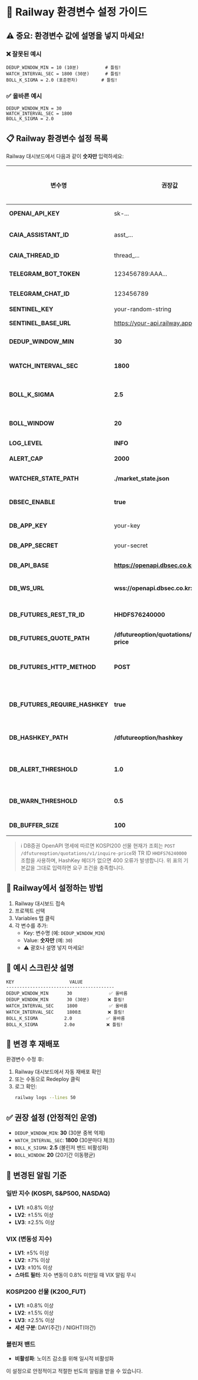 # 🚨 Railway 환경변수 설정 가이드

## ⚠️ 중요: 환경변수 값에 설명을 넣지 마세요!

### ❌ 잘못된 예시
```
DEDUP_WINDOW_MIN = 10 (10분)          # 틀림!
WATCH_INTERVAL_SEC = 1800 (30분)      # 틀림!
BOLL_K_SIGMA = 2.0 (표준편차)         # 틀림!
```

### ✅ 올바른 예시
```
DEDUP_WINDOW_MIN = 30
WATCH_INTERVAL_SEC = 1800
BOLL_K_SIGMA = 2.0
```

## 📋 Railway 환경변수 설정 목록

Railway 대시보드에서 다음과 같이 **숫자만** 입력하세요:

| 변수명 | 권장값 | 설명 (Railway에 입력하지 마세요!) |
|--------|--------|-----------------------------------|
| **OPENAI_API_KEY** | sk-... | OpenAI API 키 |
| **CAIA_ASSISTANT_ID** | asst_... | Caia Assistant ID |
| **CAIA_THREAD_ID** | thread_... | Caia Thread ID |
| **TELEGRAM_BOT_TOKEN** | 123456789:AAA... | 텔레그램 봇 토큰 |
| **TELEGRAM_CHAT_ID** | 123456789 | 텔레그램 채팅 ID |
| **SENTINEL_KEY** | your-random-string | API 보안 키 |
| **SENTINEL_BASE_URL** | https://your-api.railway.app | Sentinel API URL |
| **DEDUP_WINDOW_MIN** | **30** | 중복 알림 억제 시간(분) |
| **WATCH_INTERVAL_SEC** | **1800** | 시장 감시 주기(초) = 30분 |
| **BOLL_K_SIGMA** | **2.5** | 볼린저 밴드 표준편차 (비활성화 상태) |
| **BOLL_WINDOW** | **20** | 볼린저 밴드 이동평균 기간 |
| **LOG_LEVEL** | **INFO** | 로그 레벨 |
| **ALERT_CAP** | **2000** | 알림 버퍼 크기 |
| **WATCHER_STATE_PATH** | **./market_state.json** | 상태 파일 경로 |
| **DBSEC_ENABLE** | **true** | DB증권 모듈 활성화 (true/false) |
| **DB_APP_KEY** | your-key | DB증권 API 앱 키 |
| **DB_APP_SECRET** | your-secret | DB증권 API 앱 시크릿 |
| **DB_API_BASE** | **https://openapi.dbsec.co.kr:8443** | DB증권 API 베이스 URL |
| **DB_WS_URL** | **wss://openapi.dbsec.co.kr:9443/ws** | DB증권 WebSocket URL |
| **DB_FUTURES_REST_TR_ID** | **HHDFS76240000** | K200 선물 현재가 REST TR ID |
| **DB_FUTURES_QUOTE_PATH** | **/dfutureoption/quotations/v1/inquire-price** | REST 현재가 조회 경로 |
| **DB_FUTURES_HTTP_METHOD** | **POST** | REST 현재가 조회 HTTP 메서드 |
| **DB_FUTURES_REQUIRE_HASHKEY** | **true** | HashKey 헤더 필수 여부 (POST 본문)|
| **DB_HASHKEY_PATH** | **/dfutureoption/hashkey** | HashKey 생성 엔드포인트 |
| **DB_ALERT_THRESHOLD** | **1.0** | K200 선물 CRITICAL 알림 기준(%) |
| **DB_WARN_THRESHOLD** | **0.5** | K200 선물 WARN 알림 기준(%) |
| **DB_BUFFER_SIZE** | **100** | 실시간 데이터 버퍼 크기 |

> ℹ️ DB증권 OpenAPI 명세에 따르면 KOSPI200 선물 현재가 조회는 `POST /dfutureoption/quotations/v1/inquire-price`와 TR ID `HHDFS76240000` 조합을 사용하며, HashKey 헤더가 없으면 400 오류가 발생합니다. 위 표의 기본값을 그대로 입력하면 요구 조건을 충족합니다.

## 🔧 Railway에서 설정하는 방법

1. Railway 대시보드 접속
2. 프로젝트 선택
3. Variables 탭 클릭
4. 각 변수를 추가:
   - Key: 변수명 (예: `DEDUP_WINDOW_MIN`)
   - Value: **숫자만** (예: `30`)
   - ⚠️ 괄호나 설명 넣지 마세요!

## 📝 예시 스크린샷 설명

```
KEY                     VALUE
-----------------------------------------
DEDUP_WINDOW_MIN       30              ✅ 올바름
DEDUP_WINDOW_MIN       30 (30분)       ❌ 틀림!
WATCH_INTERVAL_SEC     1800            ✅ 올바름  
WATCH_INTERVAL_SEC     1800초          ❌ 틀림!
BOLL_K_SIGMA          2.0             ✅ 올바름
BOLL_K_SIGMA          2.0σ            ❌ 틀림!
```

## 🚀 변경 후 재배포

환경변수 수정 후:
1. Railway 대시보드에서 자동 재배포 확인
2. 또는 수동으로 Redeploy 클릭
3. 로그 확인:
   ```bash
   railway logs --lines 50
   ```

## ✅ 권장 설정 (안정적인 운영)

- `DEDUP_WINDOW_MIN`: **30** (30분 중복 억제)
- `WATCH_INTERVAL_SEC`: **1800** (30분마다 체크)
- `BOLL_K_SIGMA`: **2.5** (볼린저 밴드 비활성화)
- `BOLL_WINDOW`: **20** (20기간 이동평균)

## 📢 변경된 알림 기준

### 일반 지수 (KOSPI, S&P500, NASDAQ)
- **LV1**: ±0.8% 이상
- **LV2**: ±1.5% 이상
- **LV3**: ±2.5% 이상

### VIX (변동성 지수)
- **LV1**: ±5% 이상
- **LV2**: ±7% 이상
- **LV3**: ±10% 이상
- **스마트 필터**: 지수 변동이 0.8% 미만일 때 VIX 알림 무시

### KOSPI200 선물 (K200_FUT)
- **LV1**: ±0.8% 이상
- **LV2**: ±1.5% 이상  
- **LV3**: ±2.5% 이상
- **세션 구분**: DAY(주간) / NIGHT(야간)

### 볼린저 밴드
- **비활성화**: 노이즈 감소를 위해 일시적 비활성화

이 설정으로 안정적이고 적절한 빈도의 알림을 받을 수 있습니다.